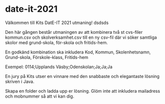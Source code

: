 # date-it-2021
Välkommen till Kits DatE-IT 2021 utmaning!  dsdsds

Den här gången består utmaningen av att kombinera två st cvs-filer kommun.csv och skolverksamhet.csv till en ny csv-fil där vi söker samtliga skolor med grund-skola, för-skola och fritids-hem.

En godkänd kombination ska inkludera Kod, Kommun, Skolenhetsnamn, Grund-skola, Förskole-klass, Fritids-hem

Exempel:  0114;Upplands Väsby;Odenskolan;Ja;Ja;Ja

En jury på Kits utser en vinnare med den snabbaste och elegantaste lösning skriven i Java.

Skapa en folder och ladda upp er lösning.
Glöm inte att inkludera mailadress och mobnummer så att vi kan dig.
